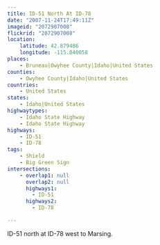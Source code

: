 ```yaml
---
title: ID-51 North At ID-78
date: "2007-11-24T17:49:11Z"
imageid: "2072907008"
flickrid: "2072907008"
location:
    latitude: 42.879486
    longitude: -115.840058
places:
    - Bruneau|Owyhee County|Idaho|United States
counties:
    - Owyhee County|Idaho|United States
countries:
    - United States
states:
    - Idaho|United States
highwaytypes:
    - Idaho State Highway
    - Idaho State Highway
highways:
    - ID-51
    - ID-78
tags:
    - Shield
    - Big Green Sign
intersections:
    - overlap1: null
      overlap2: null
      highways1:
        - ID-51
      highways2:
        - ID-78

---
```

ID-51 north at ID-78 west to Marsing.